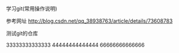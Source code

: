 学习git(常用操作说明)

参考网址
http://blog.csdn.net/qq_38938763/article/details/73608783

测试git的仓库

33333333333333
44444444444444
66666666666666